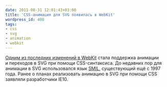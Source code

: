 ```yaml
---
date: 2011-08-31 12:01:43+03:00
title: 'CSS-анимация для SVG появилась в WebKit'
wordpress_id: 408
tags:
- css
- svg
- animation
- webkit
---
```


[Одним из последних изменений в WebKit][1] стала поддержка анимации и переходов в SVG при помощи CSS-синтаксиса. До недавних пор для анимации в SVG использовался язык [SMIL][2], существующий ещё с 1997 года. Ранее о планах реализовать анимацию в SVG при помощи CSS заявляли разработчики IE10.

[1]: http://trac.webkit.org/changeset/93807
[2]: http://ru.wikipedia.org/wiki/SMIL

